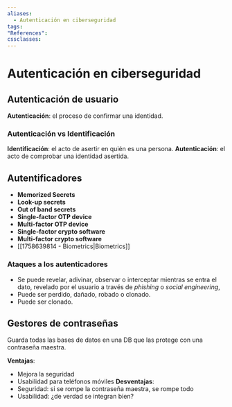 ```yaml
---
aliases:
  - Autenticación en ciberseguridad
tags:
"References":
cssclasses:
---
```

# Autenticación en ciberseguridad

## Autenticación de usuario

**Autenticación**: el proceso de confirmar una identidad.

### Autenticación vs Identificación

**Identificación**: el acto de asertir en quién es una persona.
**Autenticación**: el acto de comprobar una identidad asertida. 

## Autentificadores

- **Memorized Secrets**
- **Look-up secrets**
- **Out of band secrets**
- **Single-factor OTP device**
- **Multi-factor OTP device**
- **Single-factor crypto software**
- **Multi-factor crypto software**
- [[1758639814 - Biometrics|Biometrics]]

### Ataques a los autenticadores

- Se puede revelar, adivinar, observar o interceptar mientras se entra el dato, revelado por el usuario a través de *phishing* o *social engineering*,
- Puede ser perdido, dañado, robado o clonado.
- Puede ser clonado.

## Gestores de contraseñas

Guarda todas las bases de datos en una DB que las protege con una contraseña maestra.

**Ventajas**:
- Mejora la seguridad
- Usabilidad para teléfonos móviles
**Desventajas**:
- Seguridad: si se rompe la contraseña maestra, se rompe todo
- Usabilidad: ¿de verdad se integran bien?
